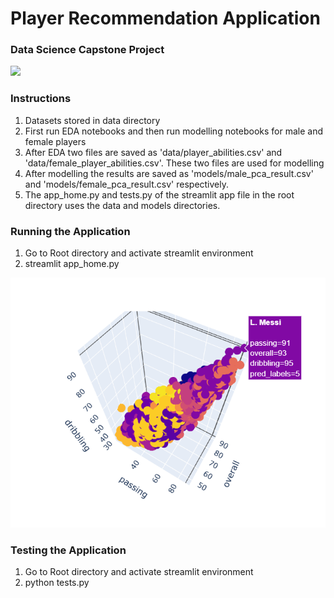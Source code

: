 

<h1> Player Recommendation Application </h1>

<h3> Data Science Capstone Project </h3>

<img src="https://cdn.mos.cms.futurecdn.net/y8Z3cKCQ6cZgTZNh5TeKgX.jpg">

### Instructions

1. Datasets stored in data directory
2. First run EDA notebooks and then run modelling notebooks for male and female players
3. After EDA two files are saved as 'data/player_abilities.csv' and 'data/female_player_abilities.csv'. These two files are used for modelling
4. After modelling the results are saved as 'models/male_pca_result.csv' and 'models/female_pca_result.csv' respectively.
5. The app_home.py and tests.py of  the streamlit app file in the root directory uses the data and models directories.

### Running the Application

1. Go to Root directory and activate streamlit environment
2. streamlit app_home.py

<img src="images/male_pca_cluster1.png">

### Testing the Application

1. Go to Root directory and activate streamlit environment
2. python tests.py

